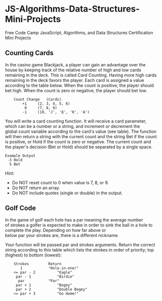 # JS-Algorithms-Data-Structures-Mini-Projects
Free Code Camp JavaScript, Algorithms, and Data Structures Certification Mini Projects 

## Counting Cards
In the casino game Blackjack, a player can gain an advantage over the house by keeping track of the relative number of high and low cards remaining in the deck. This is called Card Counting.
Having more high cards remaining in the deck favors the player. Each card is assigned a value according to the table below. When the count is positive, the player should bet high. When the count is zero or negative, the player should bet low.

        Count Change   (Cards)
            +1	   (2, 3, 4, 5, 6)
             0	   (7, 8, 9)
            -1	   (10, 'J', 'Q', 'K', 'A')

You will write a card counting function. It will receive a card parameter, which can be a number or a string, and increment or decrement the global count variable according to the card's value (see table). The function will then return a string with the current count and the string Bet if the count is positive, or Hold if the count is zero or negative. The current count and the player's decision (Bet or Hold) should be separated by a single space.

    Example Output 
     -3 Hold 
      5 Bet

Hint: 
- Do NOT reset count to 0 when value is 7, 8, or 9.
- Do NOT return an array.
- Do NOT include quotes (single or double) in the output.

## Golf Code
In the game of golf each hole has a par meaning the average number of strokes a golfer is expected to make in order to sink the ball in a hole to complete the play. Depending on how far above or below par your strokes are, there is a different nickname.

Your function will be passed par and strokes arguments. Return the correct string according to this table which lists the strokes in order of priority; top (highest) to bottom (lowest):

        Strokes	        Return
           1	        "Hole-in-one!"
        <= par - 2	        "Eagle"
         par - 1	        "Birdie"
          par	        "Par"
         par + 1	        "Bogey"
         par + 2	        "Double Bogey"
        >= par + 3	        "Go Home!"
        
